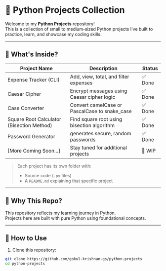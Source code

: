 # 🐍 Python Projects Collection

Welcome to my **Python Projects** repository!  
This is a collection of small to medium-sized Python projects I've built to practice, learn, and showcase my coding skills.

---

## 📌 What's Inside?

| Project Name                      | Description                                           | Status  |
|----------------------------------|-------------------------------------------------------|---------|
| Expense Tracker (CLI)            | Add, view, total, and filter expenses                 | ✅ Done |
| Caesar Cipher                    | Encrypt messages using Caesar cipher logic            | ✅ Done |
| Case Converter                   | Convert camelCase or PascalCase to snake_case         | ✅ Done |
| Square Root Calculator (Bisection Method) | Find square root using bisection algorithm     | ✅ Done |
| Password Generator                   | generates secure, random passwords        | ✅ Done |
| [More Coming Soon...]            | Stay tuned for additional projects                    | 🚧 WIP  |

> Each project has its own folder with:
> - Source code (`.py` files)  
> - A `README.md` explaining that specific project  

---

## 🎯 Why This Repo?

This repository reflects my learning journey in Python.  
Projects here are built with pure Python using foundational concepts.

---

## 🚀 How to Use

1. Clone this repository:

```bash
git clone https://github.com/gokul-krishnan-gs/python-projects
cd python-projects
